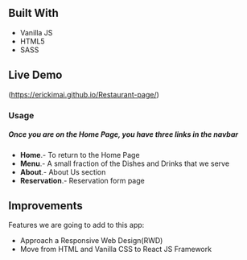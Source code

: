
## Built With 

- Vanilla JS
- HTML5
- SASS

## Live Demo

(https://erickimai.github.io/Restaurant-page/)

### Usage

##### Once you are on the Home Page, you have three links in the navbar
- **Home**.- To return to the Home Page
- **Menu**.- A small fraction of the Dishes and Drinks that we serve
- **About**.- About Us section
- **Reservation**.- Reservation form page

## Improvements

Features we are going to add to this app:
- Approach a Responsive Web Design(RWD)
- Move from HTML and Vanilla CSS to React JS Framework

